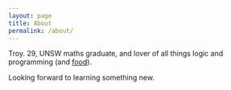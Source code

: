 ```yaml
---
layout: page
title: About
permalink: /about/
---
```


Troy. 29, UNSW maths graduate, and lover of all things logic and programming (and [food]).

Looking forward to learning something new.

[food]: http://www.whiteboyeats.com.au

